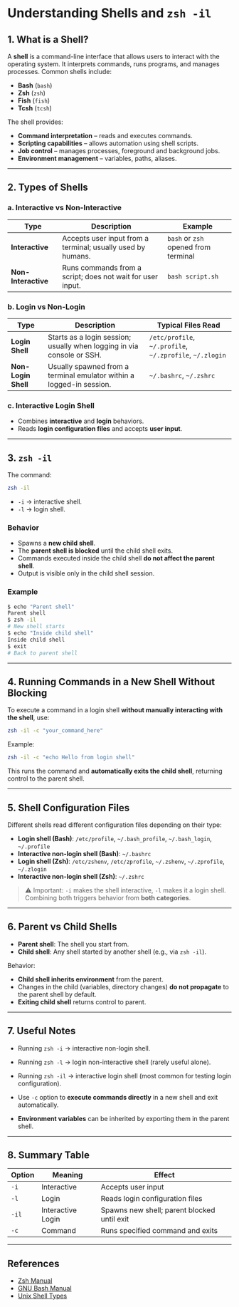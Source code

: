 # Understanding Shells and `zsh -il`

## 1. What is a Shell?

A **shell** is a command-line interface that allows users to interact with the operating system. It interprets commands, runs programs, and manages processes. Common shells include:

- **Bash** (`bash`)
- **Zsh** (`zsh`)
- **Fish** (`fish`)
- **Tcsh** (`tcsh`)

The shell provides:

- **Command interpretation** – reads and executes commands.
- **Scripting capabilities** – allows automation using shell scripts.
- **Job control** – manages processes, foreground and background jobs.
- **Environment management** – variables, paths, aliases.

---

## 2. Types of Shells

### a. Interactive vs Non-Interactive

| Type | Description | Example |
|------|------------|---------|
| **Interactive** | Accepts user input from a terminal; usually used by humans. | `bash` or `zsh` opened from terminal |
| **Non-Interactive** | Runs commands from a script; does not wait for user input. | `bash script.sh` |

### b. Login vs Non-Login

| Type | Description | Typical Files Read |
|------|------------|-----------------|
| **Login Shell** | Starts as a login session; usually when logging in via console or SSH. | `/etc/profile`, `~/.profile`, `~/.zprofile`, `~/.zlogin` |
| **Non-Login Shell** | Usually spawned from a terminal emulator within a logged-in session. | `~/.bashrc`, `~/.zshrc` |

### c. Interactive Login Shell

- Combines **interactive** and **login** behaviors.
- Reads **login configuration files** and accepts **user input**.

---

## 3. `zsh -il`

The command:

```bash
zsh -il
```

- `-i` → interactive shell.  
- `-l` → login shell.  

### Behavior

- Spawns a **new child shell**.
- The **parent shell is blocked** until the child shell exits.
- Commands executed inside the child shell **do not affect the parent shell**.
- Output is visible only in the child shell session.

### Example

```bash
$ echo "Parent shell"
Parent shell
$ zsh -il
# New shell starts
$ echo "Inside child shell"
Inside child shell
$ exit
# Back to parent shell
```

---

## 4. Running Commands in a New Shell Without Blocking

To execute a command in a login shell **without manually interacting with the shell**, use:

```bash
zsh -il -c "your_command_here"
```

Example:

```bash
zsh -il -c "echo Hello from login shell"
```

This runs the command and **automatically exits the child shell**, returning control to the parent shell.

---

## 5. Shell Configuration Files

Different shells read different configuration files depending on their type:

- **Login shell (Bash)**: `/etc/profile`, `~/.bash_profile`, `~/.bash_login`, `~/.profile`  
- **Interactive non-login shell (Bash)**: `~/.bashrc`  
- **Login shell (Zsh)**: `/etc/zshenv`, `/etc/zprofile`, `~/.zshenv`, `~/.zprofile`, `~/.zlogin`  
- **Interactive non-login shell (Zsh)**: `~/.zshrc`  

> ⚠️ Important: `-i` makes the shell interactive, `-l` makes it a login shell. Combining both triggers behavior from **both categories**.

---

## 6. Parent vs Child Shells

- **Parent shell**: The shell you start from.  
- **Child shell**: Any shell started by another shell (e.g., via `zsh -il`).  

Behavior:

- **Child shell inherits environment** from the parent.
- Changes in the child (variables, directory changes) **do not propagate** to the parent shell by default.
- **Exiting child shell** returns control to parent.

---

## 7. Useful Notes

- Running `zsh -i` → interactive non-login shell.  
- Running `zsh -l` → login non-interactive shell (rarely useful alone).  
- Running `zsh -il` → interactive login shell (most common for testing login configuration).  

- Use `-c` option to **execute commands directly** in a new shell and exit automatically.  
- **Environment variables** can be inherited by exporting them in the parent shell.

---

## 8. Summary Table

| Option | Meaning | Effect |
|--------|---------|--------|
| `-i`   | Interactive | Accepts user input |
| `-l`   | Login       | Reads login configuration files |
| `-il`  | Interactive Login | Spawns new shell; parent blocked until exit |
| `-c`   | Command     | Runs specified command and exits |

---

## References

- [Zsh Manual](http://zsh.sourceforge.net/Doc/Release/)  
- [GNU Bash Manual](https://www.gnu.org/software/bash/manual/bash.html)  
- [Unix Shell Types](https://www.gnu.org/software/bash/manual/bash.html)
